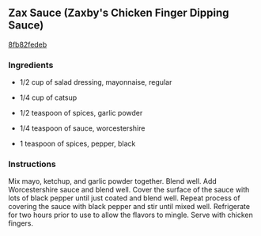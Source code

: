 ## Zax Sauce (Zaxby's Chicken Finger Dipping Sauce)

[8fb82fedeb](https://cookpad.com/us/recipes/346418-zax-sauce-zaxbys-chicken-finger-dipping-sauce)

### Ingredients

 - 1/2 cup of salad dressing, mayonnaise, regular

 - 1/4 cup of catsup

 - 1/2 teaspoon of spices, garlic powder

 - 1/4 teaspoon of sauce, worcestershire

 - 1 teaspoon of spices, pepper, black

### Instructions

Mix mayo, ketchup, and garlic powder together. Blend well. Add Worcestershire sauce and blend well. Cover the surface of the sauce with lots of black pepper until just coated and blend well. Repeat process of covering the sauce with black pepper and stir until mixed well. Refrigerate for two hours prior to use to allow the flavors to mingle. Serve with chicken fingers.